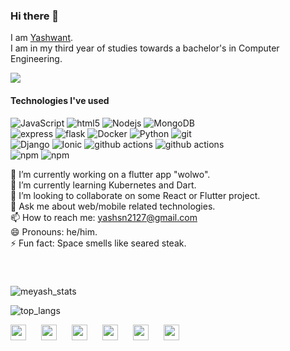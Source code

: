 ### Hi there 👋
I am [Yashwant](https://meyash.xyz/).<br />
I am in my third year of studies towards a bachelor's in Computer Engineering. <br />

![](https://komarev.com/ghpvc/?username=meyash&color=green)

#### Technologies I've used
<p style="margin-right:10px;width:70%">
  <img alt="JavaScript" src="https://img.shields.io/badge/-JavaScript-46a2f1?logo=javascript&logoColor=white" />
  <img alt="html5" src="https://img.shields.io/badge/-HTML5-E34F26?logo=html5&logoColor=white" />
  <img alt="Nodejs" src="https://img.shields.io/badge/-Node.js-43853d?logo=Node.js&logoColor=white" />
  <img alt="MongoDB" src="https://img.shields.io/badge/-MongoDB-13aa52?logo=mongodb&logoColor=white" />
  <img alt="express" src="https://img.shields.io/badge/-ReactJS-46a2f1?logo=React&logoColor=white" />
  <img alt="flask" src="https://img.shields.io/badge/-Flask-092e20?logo=flask&logoColor=white" />
  <img alt="Docker" src="https://img.shields.io/badge/-Docker-46a2f1?logo=docker&logoColor=white" />
  <img alt="Python" src="https://img.shields.io/badge/-python-306998?logo=python&logoColor=white" />
  <img alt="git" src="https://img.shields.io/badge/-Git-F05032?logo=git&logoColor=white" />
  <img alt="Django" src="https://img.shields.io/badge/-Django-092e20?logo=django&logoColor=white" />
  <img alt="Ionic" src="https://img.shields.io/badge/-Ionic-498AFF?logo=ionic&logoColor=white" />
  <img alt="github actions" src="https://img.shields.io/badge/-Github-gray?logo=github&logoColor=white" />
  <img alt="github actions" src="https://img.shields.io/badge/-Github_Actions-2088FF?logo=github-actions&logoColor=white" />
  <img alt="npm" src="https://img.shields.io/badge/-NPM-CB3837?logo=npm&logoColor=white" />
  <img alt="npm" src="https://img.shields.io/badge/-pip-CB3837?logo=python&logoColor=white" />
</p>

<div style="margin:bottom:20px;">
🔭 I’m currently working on a flutter app "wolwo". <br />
🌱 I’m currently learning Kubernetes and Dart. <br />
👯 I’m looking to collaborate on some React or Flutter project. <br />
💬 Ask me about web/mobile related technologies. <br />
📫 How to reach me: <a href="mailto:yashsn2127@gmail.com">yashsn2127@gmail.com</a> <br />
😄 Pronouns: he/him. <br /> 
⚡ Fun fact: Space smells like seared steak. <br />
</div>
<br/>
<br/>

<div style="margin-top:20px;margin-bottom:10px;">

![meyash_stats](https://github-readme-stats.vercel.app/api?username=meyash&show_icons=true&theme=default&count_private=true)

![top_langs](https://github-readme-stats.vercel.app/api/top-langs/?username=meyash&layout=compact&hide=css,html)

</div>

<a href="https://meyash.xyz/" style="margin-right:20px;"><img src="https://meyash.xyz/assets/icons/siteicon.png" width="25"></a>
<a href="https://meyash.xyz/resume.pdf" style="margin-right:20px;"><img src="https://cdn.jsdelivr.net/npm/simple-icons@v3/icons/libreoffice.svg" width="25"></a> 
<a href="https://www.linkedin.com/in/meyash21/" style="margin-right:20px;"><img src="https://cdn.jsdelivr.net/npm/simple-icons@v3/icons/linkedin.svg" width="25"></a>
<a href="https://twitter.com/meyash21" style="margin-right:20px;"><img src="https://cdn.jsdelivr.net/npm/simple-icons@v3/icons/twitter.svg" width="25"></a>
<a href="https://www.instagram.com/meyash21/" style="margin-right:20px;"><img src="https://cdn.jsdelivr.net/npm/simple-icons@v3/icons/instagram.svg" width="25"></a>
<a href="https://www.codechef.com/users/meyash21" style="margin-right:20px;"><img src="https://cdn.jsdelivr.net/npm/simple-icons@v3/icons/codechef.svg" width="25"></a>  
